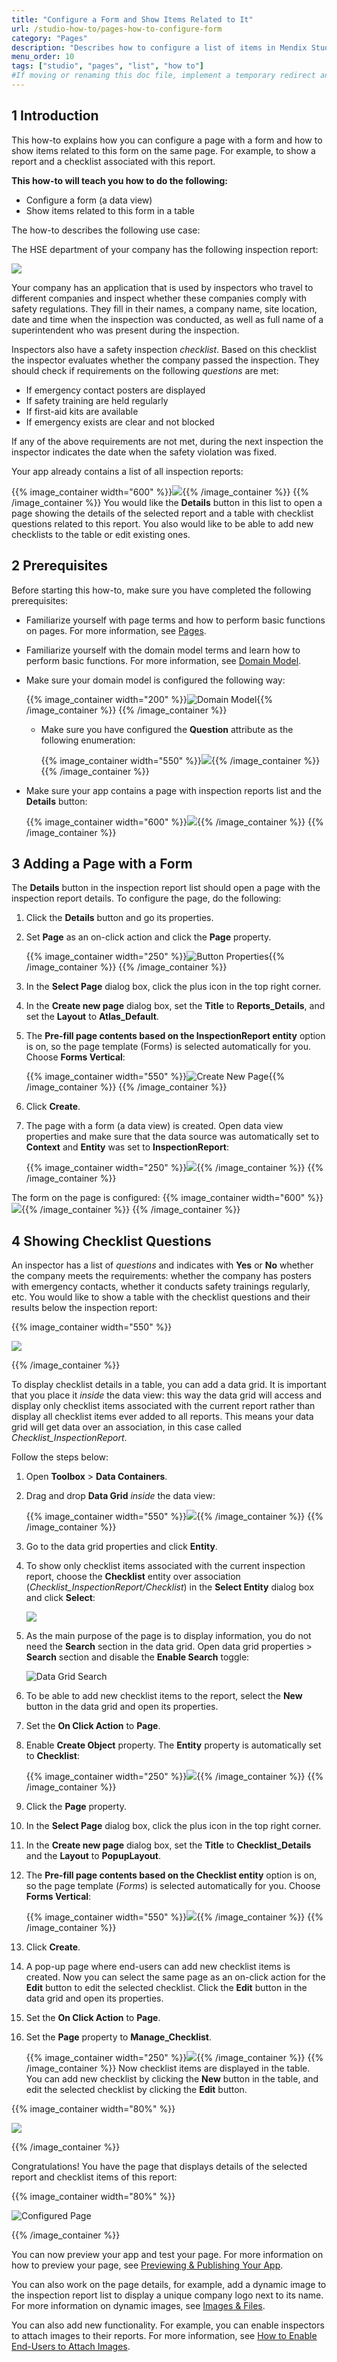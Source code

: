 ```yaml
---
title: "Configure a Form and Show Items Related to It"
url: /studio-how-to/pages-how-to-configure-form
category: "Pages"
description: "Describes how to configure a list of items in Mendix Studio."
menu_order: 10
tags: ["studio", "pages", "list", "how to"]
#If moving or renaming this doc file, implement a temporary redirect and let the respective team know they should update the URL in the product. See Mapping to Products for more details.
---
```


## 1 Introduction 

This how-to explains how you can configure a page with a form and how to show items related to this form on the same page. For example, to show a report and a checklist associated with this report. 

**This how-to will teach you how to do the following:**

* Configure a form (a data view)
* Show items related to this form in a table 

The how-to describes the following use case: 

The HSE department of your company has the following inspection report:

![](/attachments/studio-how-to/pages/pages-how-to-configure-form/report-example.png)

Your company has an application that is used by inspectors who travel to different companies and inspect whether these companies comply with safety regulations. They fill in their names, a company name, site location, date and time when the inspection was conducted, as well as full name of a superintendent who was present during the inspection. 

Inspectors also have a safety inspection *checklist*. Based on this checklist the inspector evaluates whether the company passed the inspection. They should check if requirements on the following *questions* are met:

* If emergency contact posters are displayed
* If safety training are held regularly
* If first-aid kits are available 
* If emergency exists are clear and not blocked

If any of the above requirements are not met, during the next inspection the inspector indicates the date when the safety violation was fixed. 

Your app already contains a list of all inspection reports:

{{% image_container width="600" %}}![](/attachments/studio-how-to/pages/pages-how-to-configure-form/inspection-report-list.png){{% /image_container %}}
{{% /image_container %}}
You would like the **Details** button in this list to open a page showing the details of the selected report and a table with checklist questions related to this report. You also would like to be able to add new checklists to the table or edit existing ones. 

## 2 Prerequisites

Before starting this how-to, make sure you have completed the following prerequisites:

* Familiarize yourself with page terms and how to perform basic functions on pages. For more information, see [Pages](/studio/page-editor). 

* Familiarize yourself with the domain model terms and learn how to perform basic functions. For more information, see [Domain Model](/studio/domain-models).

* Make sure your domain model is configured the following way:

    {{% image_container width="200" %}}![Domain Model](/attachments/studio-how-to/pages/pages-how-to-configure-form/domain-model.png){{% /image_container %}}
{{% /image_container %}}
    * Make sure you have configured the **Question** attribute as the following enumeration:

		{{% image_container width="550" %}}![](/attachments/studio-how-to/pages/pages-how-to-configure-form/enumeration.png){{% /image_container %}}
{{% /image_container %}}
* Make sure your app contains a page with inspection reports list and the **Details** button:

    {{% image_container width="600" %}}![](/attachments/studio-how-to/pages/pages-how-to-configure-form/inspection-report-list.png){{% /image_container %}}
{{% /image_container %}}
## 3 Adding a Page with a Form

The **Details** button in the inspection report list should open a page with the inspection report details. To configure the page, do the following:

1. Click the **Details** button and go its properties.

2. Set **Page** as an on-click action and click the **Page** property.

	{{% image_container width="250" %}}![Button Properties](/attachments/studio-how-to/pages/pages-how-to-configure-form/button-properties.png){{% /image_container %}}
{{% /image_container %}}
3.  In the **Select Page** dialog box, click the plus icon in the top right corner.

1.  In the **Create new page** dialog box, set the **Title** to **Reports_Details**, and set the **Layout** to **Atlas_Default**. 

2.  The **Pre-fill page contents based on the InspectionReport entity** option is on, so the page template (Forms) is selected automatically for you. Choose **Forms Vertical**:

	{{% image_container width="550" %}}![Create New Page](/attachments/studio-how-to/pages/pages-how-to-configure-form/create-new-page.png){{% /image_container %}}
{{% /image_container %}}
3. Click **Create**.
	
7. The page with a form (a data view) is created. Open data view properties and make sure that the data source was automatically set to **Context** and **Entity** was set to **InspectionReport**:

      {{% image_container width="250" %}}![](/attachments/studio-how-to/pages/pages-how-to-configure-form/data-view-source.png){{% /image_container %}} 
{{% /image_container %}}

The form on the page is configured: 
{{% image_container width="600" %}}![](/attachments/studio-how-to/pages/pages-how-to-configure-form/data-view-configured.png){{% /image_container %}}
{{% /image_container %}}
## 4 Showing Checklist Questions

An inspector has a list of *questions* and indicates with **Yes** or **No** whether the company meets the requirements: whether the company has posters with emergency contacts, whether it conducts safety trainings regularly, etc. You would like to show a table with the checklist questions and their results below the inspection report: 

{{% image_container width="550" %}}

![](/attachments/studio-how-to/pages/pages-how-to-configure-form/inspection-report-example.png)

{{% /image_container %}}

To display checklist details in a table, you can add a data grid. It is important that you place it *inside* the data view: this way the data grid will access and display only checklist items associated with the current report rather than display all checklist items ever added to all reports. This means your data grid will get data over an association, in this case called *Checklist_InspectionReport*.

Follow the steps below:

1. Open **Toolbox** > **Data Containers**.

2. Drag and drop **Data Grid** *inside* the data view:

    {{% image_container width="550" %}}![](/attachments/studio-how-to/pages/pages-how-to-configure-form/data-grid-inside-data-view.png){{% /image_container %}}
{{% /image_container %}}
3. Go to the data grid properties and click **Entity**.  

4. To show only checklist items associated with the current inspection report, choose the **Checklist** entity over association (*Checklist_InspectionReport/Checklist*) in the **Select Entity** dialog box and click **Select**:

    ![](/attachments/studio-how-to/pages/pages-how-to-configure-form/data-grid-over-association.png)

5. As the main purpose of the page is to display information, you do not need the **Search** section in the data grid. Open data grid properties > **Search** section and disable the **Enable Search** toggle:

    ![Data Grid Search](/attachments/studio-how-to/pages/pages-how-to-configure-form/data-grid-search.png)

6. To be able to add new checklist items to the report, select the **New** button in the data grid and open its properties.

7. Set the **On Click Action** to **Page**. 

8. Enable **Create Object** property. The **Entity** property is automatically set to **Checklist**:

    {{% image_container width="250" %}}![](/attachments/studio-how-to/pages/pages-how-to-configure-form/new-button-properties.png){{% /image_container %}}
{{% /image_container %}}
9. Click the **Page** property.

10. In the **Select Page** dialog box, click the plus icon in the top right corner.

11. In the **Create new page** dialog box, set the **Title** to **Checklist_Details** and the **Layout** to **PopupLayout**. 

12. The **Pre-fill page contents based on the Checklist entity** option is on, so the page template (*Forms*) is selected automatically for you. Choose **Forms Vertical**: 
	
	{{% image_container width="550" %}}![](/attachments/studio-how-to/pages/pages-how-to-configure-form/manage-checklist.png){{% /image_container %}}
{{% /image_container %}}
13. Click **Create**.

14. A pop-up page where end-users can add new checklist items is created. Now you can select the same page as an on-click action for the **Edit** button to edit the selected checklist. Click the **Edit** button in the data grid and open its properties.

15. Set the **On Click Action** to **Page**.

16. Set the **Page** property to **Manage_Checklist**.

      {{% image_container width="250" %}}![](/attachments/studio-how-to/pages/pages-how-to-configure-form/edit-button-properties.png){{% /image_container %}}
{{% /image_container %}}
Now checklist items are displayed in the table. You can add new checklist by clicking the **New** button in the table, and edit the selected checklist by clicking the **Edit** button.

{{% image_container width="80%" %}}

![](/attachments/studio-how-to/pages/pages-how-to-configure-form/data-grid-configured.png)

{{% /image_container %}}

Congratulations! You have the page that displays details of the selected report and checklist items of this report:

{{% image_container width="80%" %}}

![Configured Page](/attachments/studio-how-to/pages/pages-how-to-configure-form/configured-page.png)

{{% /image_container %}}

You can now preview your app and test your page. For more information on how to preview your page, see [Previewing & Publishing Your App](/studio/publishing-app).

You can also work on the page details, for example, add a dynamic image to the inspection report list to display a unique company logo next to its name. For more information on dynamic images, see [Images & Files](/studio/page-editor-widgets-images-and-files). 

You can also add new functionality. For example, you can enable inspectors to attach images to their reports. For more information, see [How to Enable End-Users to Attach Images](pages-how-to-attach-images).